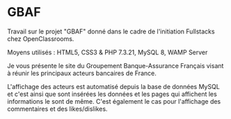 # GBAF
Travail sur le projet "GBAF" donné dans le cadre de l'initiation Fullstacks chez OpenClassrooms.

Moyens utilisés : HTML5, CSS3 & PHP 7.3.21, MySQL 8, WAMP Server

Je vous présente le site du Groupement Banque-Assurance Français visant à réunir les principaux acteurs bancaires de France.

L'affichage des acteurs est automatisé depuis la base de données MySQL et c'est ainsi que sont insérées les données et les pages qui affichent les informations le sont de même.
C'est également le cas pour l'affichage des commentaires et des likes/dislikes.
